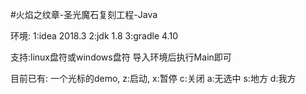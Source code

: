 #火焰之纹章-圣光魔石复刻工程-Java

环境:
1:idea 2018.3
2:jdk 1.8
3:gradle 4.10

支持:linux盘符或windows盘符
导入环境后执行Main即可

目前已有:
一个光标的demo, z:启动,   x:暂停   c:关闭
              a:无选中   s:地方   d:我方